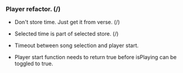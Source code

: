 ### Player refactor. (/)

* Don't store time. Just get it from verse. (/)
* Selected time is part of selected store. (/)

* Timeout between song selection and player start.
* Player start function needs to return true before isPlaying can be toggled to true.